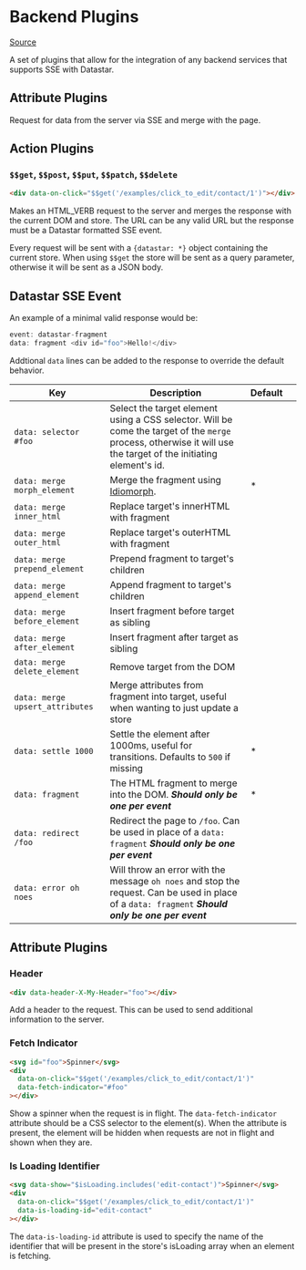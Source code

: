 # Backend Plugins

[Source](https://github.com/delaneyj/datastar/blob/main/library/src/lib/plugins/backend.ts)

A set of plugins that allow for the integration of any backend services that supports SSE with Datastar.

## Attribute Plugins

Request for data from the server via SSE and merge with the page.

## Action Plugins

### `$$get`, `$$post`, `$$put`, `$$patch`, `$$delete`

```html
<div data-on-click="$$get('/examples/click_to_edit/contact/1')"></div>
```

Makes an HTML_VERB request to the server and merges the response with the current DOM and store. The URL can be any valid URL but the response must be a Datastar formatted SSE event.

Every request will be sent with a `{datastar: *}` object containing the current store. When using `$$get` the store will be sent as a query parameter, otherwise it will be sent as a JSON body.

## Datastar SSE Event

An example of a minimal valid response would be:

```go
event: datastar-fragment
data: fragment <div id="foo">Hello!</div>
```

Addtional `data` lines can be added to the response to override the default behavior.

| Key                             | Description                                                                                                                                                      | Default |     |
| ------------------------------- | ---------------------------------------------------------------------------------------------------------------------------------------------------------------- | ------- | --- |
| `data: selector #foo`             | Select the target element using a CSS selector. Will be come the target of the `merge` process, otherwise it will use the target of the initiating element's id. |         |
| `data: merge morph_element`     | Merge the fragment using [Idiomorph](https://github.com/bigskysoftware/idiomorph).                                                                               | \*      |
| `data: merge inner_html`        | Replace target's innerHTML with fragment                                                                                                                         |         |
| `data: merge outer_html`        | Replace target's outerHTML with fragment                                                                                                                         |         |
| `data: merge prepend_element`   | Prepend fragment to target's children                                                                                                                            |         |
| `data: merge append_element`    | Append fragment to target's children                                                                                                                             |         |
| `data: merge before_element`    | Insert fragment before target as sibling                                                                                                                         |         |
| `data: merge after_element`     | Insert fragment after target as sibling                                                                                                                          |         |
| `data: merge delete_element`    | Remove target from the DOM                                                                                                                                       |         |
| `data: merge upsert_attributes` | Merge attributes from fragment into target, useful when wanting to just update a store                                                                           |         |
| `data: settle 1000`             | Settle the element after 1000ms, useful for transitions. Defaults to `500` if missing                                                                            | \*      |
| `data: fragment`                | The HTML fragment to merge into the DOM. **_Should only be one per event_**                                                                                      | \*      |
| `data: redirect /foo`           | Redirect the page to `/foo`. Can be used in place of a `data: fragment` **_Should only be one per event_**                                                       |         |
| `data: error oh noes`           | Will throw an error with the message `oh noes` and stop the request. Can be used in place of a `data: fragment` **_Should only be one per event_**               |         |

## Attribute Plugins

### Header

```html
<div data-header-X-My-Header="foo"></div>
```

Add a header to the request. This can be used to send additional information to the server.

### Fetch Indicator

```html
<svg id="foo">Spinner</svg>
<div
  data-on-click="$$get('/examples/click_to_edit/contact/1')"
  data-fetch-indicator="#foo"
></div>
```

Show a spinner when the request is in flight. The `data-fetch-indicator` attribute should be a CSS selector to the element(s). When the attribute is present, the element will be hidden when requests are not in flight and shown when they are.

### Is Loading Identifier

```html
<svg data-show="$isLoading.includes('edit-contact')">Spinner</svg>
<div
  data-on-click="$$get('/examples/click_to_edit/contact/1')"
  data-is-loading-id="edit-contact"
></div>
```

The `data-is-loading-id` attribute is used to specify the name of the identifier that will be present in the store's isLoading array when an element is fetching.

